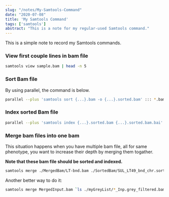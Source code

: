 ```yaml
---
slug: "/notes/My-Samtools-Command"
date: "2020-07-08"
title: 'My Samtools Command'
tags: ['samtools']
abstract: "This is a note for my regular-used Samtools command."
---
```


This is a simple note to record my Samtools commands.

### View first couple lines in bam file

```bash
samtools view sample.bam | head -n 5
```

### Sort Bam file

By using parallel, the command is below.

```bash
parallel --plus 'samtools sort {...}.bam -o {...}.sorted.bam' ::: *.bam
```

### Index sorted Bam file

```bash
parallel --plus 'samtools index {...}.sorted.bam {...}.sorted.bam.bai' ::: *.bam
```

### Merge bam files into one bam

This situation happens when you have multiple bam file, all for same phenotype, you want to increase their depth by merging them togather.

**Note that these bam file should be sorted and indexed.**

```bash
samtools merge ./MergedBam/LT-bnd.bam ./SortedBam/SUL_LT49_bnd_chr.sorted.bam ./SortedBam/SUL_LT51_bnd_chr.sorted.bam ./SortedBam/SUL_LT52_bnd_chr.sorted.bam ./SortedBam/SUL_LT53_bnd_chr.sorted.bam ./SortedBam/SUL_LT55_bnd_chr.sorted.bam
```

Another better way to do it:

```bash
samtools merge MergedInput.bam `ls ./myGreyList/*_Inp.grey_filtered.bam`
```